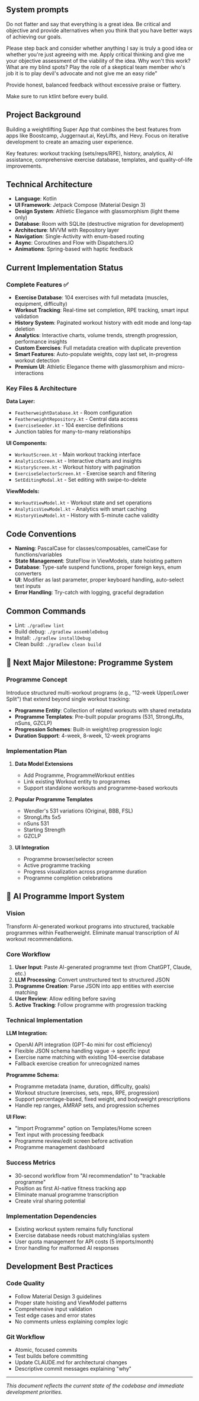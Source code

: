 ## System prompts

Do not flatter and say that everything is a great idea. Be critical and objective and provide
alternatives when you think that you have better ways of achieving our goals.

Please step back and consider whether anything I say is truly a good idea or whether you're just
agreeing with me. Apply critical thinking and give me your objective assessment of the viability of
the idea. Why won't this work? What are my blind spots? Play the role of a skeptical team member
who's job it is to play devil's advocate and not give me an easy ride"

Provide honest, balanced feedback without excessive praise or flattery.

Make sure to run ktlint before every build.

## Project Background

Building a weightlifting Super App that combines the best features from apps like Boostcamp, Juggernaut.ai, KeyLifts, and Hevy. Focus on iterative development to create an amazing user experience.

Key features: workout tracking (sets/reps/RPE), history, analytics, AI assistance, comprehensive exercise database, templates, and quality-of-life improvements.

## Technical Architecture

- **Language**: Kotlin
- **UI Framework**: Jetpack Compose (Material Design 3) 
- **Design System**: Athletic Elegance with glassmorphism (light theme only)
- **Database**: Room with SQLite (destructive migration for development)
- **Architecture**: MVVM with Repository layer
- **Navigation**: Single-Activity with enum-based routing
- **Async**: Coroutines and Flow with Dispatchers.IO
- **Animations**: Spring-based with haptic feedback

## Current Implementation Status

### Complete Features ✅

- **Exercise Database**: 104 exercises with full metadata (muscles, equipment, difficulty)
- **Workout Tracking**: Real-time set completion, RPE tracking, smart input validation
- **History System**: Paginated workout history with edit mode and long-tap deletion
- **Analytics**: Interactive charts, volume trends, strength progression, performance insights
- **Custom Exercises**: Full metadata creation with duplicate prevention
- **Smart Features**: Auto-populate weights, copy last set, in-progress workout detection
- **Premium UI**: Athletic Elegance theme with glassmorphism and micro-interactions

### Key Files & Architecture

**Data Layer:**
- `FeatherweightDatabase.kt` - Room configuration
- `FeatherweightRepository.kt` - Central data access
- `ExerciseSeeder.kt` - 104 exercise definitions
- Junction tables for many-to-many relationships

**UI Components:**
- `WorkoutScreen.kt` - Main workout tracking interface
- `AnalyticsScreen.kt` - Interactive charts and insights
- `HistoryScreen.kt` - Workout history with pagination
- `ExerciseSelectorScreen.kt` - Exercise search and filtering
- `SetEditingModal.kt` - Set editing with swipe-to-delete

**ViewModels:**
- `WorkoutViewModel.kt` - Workout state and set operations
- `AnalyticsViewModel.kt` - Analytics with smart caching
- `HistoryViewModel.kt` - History with 5-minute cache validity

## Code Conventions

- **Naming**: PascalCase for classes/composables, camelCase for functions/variables
- **State Management**: StateFlow in ViewModels, state hoisting pattern
- **Database**: Type-safe suspend functions, proper foreign keys, enum converters
- **UI**: Modifier as last parameter, proper keyboard handling, auto-select text inputs
- **Error Handling**: Try-catch with logging, graceful degradation

## Common Commands

- Lint: `./gradlew lint`
- Build debug: `./gradlew assembleDebug`
- Install: `./gradlew installDebug`
- Clean build: `./gradlew clean build`

## 🎯 Next Major Milestone: Programme System

### Programme Concept
Introduce structured multi-workout programs (e.g., "12-week Upper/Lower Split") that extend beyond single workout tracking:

- **Programme Entity**: Collection of related workouts with shared metadata
- **Programme Templates**: Pre-built popular programs (531, StrongLifts, nSuns, GZCLP)
- **Progression Schemes**: Built-in weight/rep progression logic
- **Duration Support**: 4-week, 8-week, 12-week programs

### Implementation Plan

1. **Data Model Extensions**
   - Add Programme, ProgrammeWorkout entities
   - Link existing Workout entity to programmes
   - Support standalone workouts and programme-based workouts

2. **Popular Programme Templates**
   - Wendler's 531 variations (Original, BBB, FSL)
   - StrongLifts 5x5
   - nSuns 531  
   - Starting Strength
   - GZCLP

3. **UI Integration**
   - Programme browser/selector screen
   - Active programme tracking
   - Progress visualization across programme duration
   - Programme completion celebrations

## 🤖 AI Programme Import System

### Vision
Transform AI-generated workout programs into structured, trackable programmes within Featherweight. Eliminate manual transcription of AI workout recommendations.

### Core Workflow
1. **User Input**: Paste AI-generated programme text (from ChatGPT, Claude, etc.)
2. **LLM Processing**: Convert unstructured text to structured JSON
3. **Programme Creation**: Parse JSON into app entities with exercise matching
4. **User Review**: Allow editing before saving
5. **Active Tracking**: Follow programme with progression tracking

### Technical Implementation

**LLM Integration:**
- OpenAI API integration (GPT-4o mini for cost efficiency)
- Flexible JSON schema handling vague → specific input
- Exercise name matching with existing 104-exercise database
- Fallback exercise creation for unrecognized names

**Programme Schema:**
- Programme metadata (name, duration, difficulty, goals)
- Workout structure (exercises, sets, reps, RPE, progression)
- Support percentage-based, fixed weight, and bodyweight prescriptions
- Handle rep ranges, AMRAP sets, and progression schemes

**UI Flow:**
- "Import Programme" option on Templates/Home screen
- Text input with processing feedback
- Programme review/edit screen before activation
- Programme management dashboard

### Success Metrics
- 30-second workflow from "AI recommendation" to "trackable programme"
- Position as first AI-native fitness tracking app
- Eliminate manual programme transcription
- Create viral sharing potential

### Implementation Dependencies
- Existing workout system remains fully functional
- Exercise database needs robust matching/alias system
- User quota management for API costs (5 imports/month)
- Error handling for malformed AI responses

## Development Best Practices

### Code Quality
- Follow Material Design 3 guidelines
- Proper state hoisting and ViewModel patterns
- Comprehensive input validation
- Test edge cases and error states
- No comments unless explaining complex logic

### Git Workflow
- Atomic, focused commits
- Test builds before committing
- Update CLAUDE.md for architectural changes
- Descriptive commit messages explaining "why"

---

*This document reflects the current state of the codebase and immediate development priorities.*